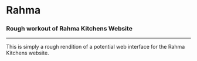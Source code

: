 # Rahma

### Rough workout of Rahma Kitchens Website
---
This is simply a rough rendition of a potential web interface for the Rahma Kitchens website. 
